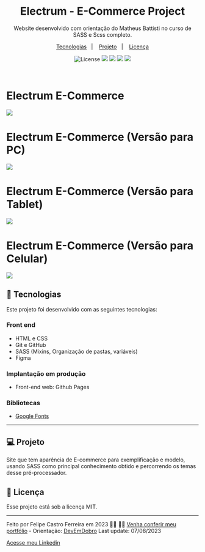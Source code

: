 <h1 align="center"> Electrum - E-Commerce Project </h1>

<p align="center">
 Website desenvolvido com orientação do Matheus Battisti no curso de SASS e Scss completo. <br/>
</p>

<p align="center">
  <a href="#-tecnologias">Tecnologias</a>&nbsp;&nbsp;&nbsp;|&nbsp;&nbsp;&nbsp;
  <a href="#-projeto">Projeto</a>&nbsp;&nbsp;&nbsp;|&nbsp;&nbsp;&nbsp;
  <a href="#memo-licença">Licença</a>
</p>

<p align="center">
  <img alt="License" src="https://img.shields.io/static/v1?label=license&message=MIT&color=49AA26&labelColor=000000">
  <img src="https://img.shields.io/badge/-HTML-333333?style=flat&logo=HTML5">
  <img src="https://img.shields.io/badge/-CSS-333333?style=flat&logo=CSS3&logoColor=1572B6">
  <img src="https://img.shields.io/badge/-JavaScript-333333?style=flat&logo=JavaScript">
  <img src="https://img.shields.io/badge/-Sass-333333?style=flat&logo=SASS&background=gray">
</p>

<br>

<p align="center">
 <h1>Electrum E-Commerce</h1>
 <img src="./assets/preview/electrum.gif">
</p>

<p align="center">
 <h1>Electrum E-Commerce (Versão para PC)</h1>
 <img src="assets/preview/Electrum (PC).png">
</p>

<p>
  <h1>Electrum E-Commerce (Versão para Tablet)</h1>
  <img src="assets/preview/Electrum(iPad Air).png">
</p>

<p>
  <h1>Electrum E-Commerce (Versão para Celular)</h1>
  <img src="./assets/preview/Electrum(iPhone SE).png">
</p>

## 🚀 Tecnologias

Este projeto foi desenvolvido com as seguintes tecnologias: 

### Front end
- HTML e CSS
- Git e GitHub
- SASS (Mixins, Organização de pastas, variáveis)
- Figma

### Implantação em produção
- Front-end web: Github Pages

### Bibliotecas
- [Google Fonts](https://fonts.google.com/)

---

## 💻 Projeto

Site que tem aparência de E-commerce para exemplificação e modelo, usando SASS como principal conhecimento obtido e percorrendo os temas desse pré-processador.

## :memo: Licença

Esse projeto está sob a licença MIT.

---

Feito por Felipe Castro Ferreira em 2023 👦🏻 👋🏻 [Venha conferir meu portfólio](https://felipecastro2021.github.io/Portfolio_FelipeCastro2022/) - Orientação: [DevEmDobro](https://www.youtube.com/@DevemDobro)
Last update: 07/08/2023

[Acesse meu Linkedin](https://www.linkedin.com/in/felipe-castro-ferreira/)
